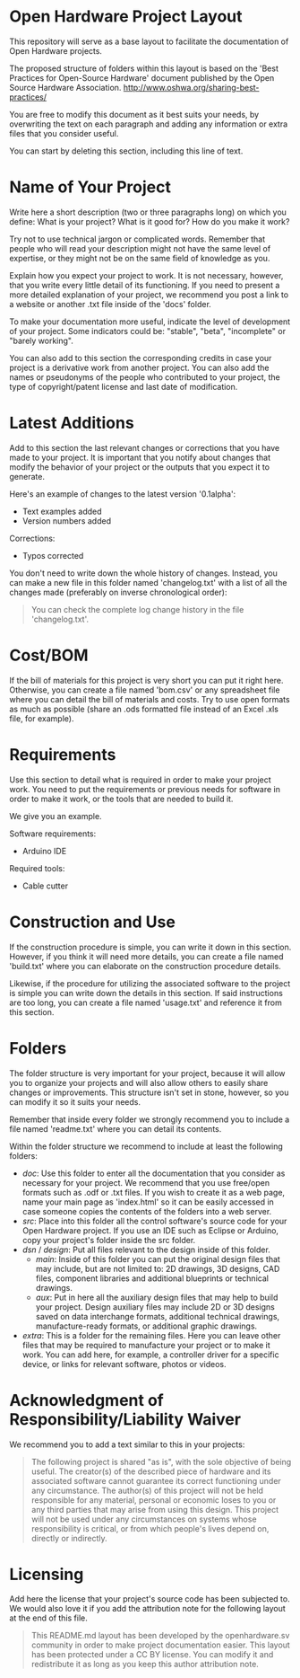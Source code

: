 Open Hardware Project Layout
=======================================================

This repository will serve as a base layout to facilitate the documentation of Open Hardware projects.

The proposed structure of folders within this layout is based on the 'Best Practices for Open-Source Hardware' document published by the Open Source Hardware Association.
http://www.oshwa.org/sharing-best-practices/

You are free to modify this document as it best suits your needs, by overwriting the text on each paragraph and adding any information or extra files that you consider useful.

You can start by deleting this section, including this line of text.


Name of Your Project
=====================

Write here a short description (two or three paragraphs long) on which you define: What is your project? What is it good for? How do you make it work?

Try not to use technical jargon or complicated words. Remember that people who will read your description might not have the same level of expertise, or they might not be on the same field of knowledge as you.

Explain how you expect your project to work. It is not necessary, however, that you write every little detail of its functioning. If you need to present a more detailed explanation of your project, we recommend you post a link to a website or another .txt file inside of the 'docs' folder.

To make your documentation more useful, indicate the level of development of your project. Some indicators could be: "stable", "beta", "incomplete" or "barely working".

You can also add to this section the corresponding credits in case your project is a derivative work from another project. You can also add the names or pseudonyms of the people who contributed to your project, the type of copyright/patent license and last date of modification.


Latest Additions
=================

Add to this section the last relevant changes or corrections that you have made to your project. It is important that you notify about changes that modify the behavior of your project or the outputs that you expect it to generate.

Here's an example of changes to the latest version '0.1alpha':

* Text examples added
* Version numbers added

Corrections:

* Typos corrected

You don't need to write down the whole history of changes. Instead, you can make a new file in this folder named 'changelog.txt' with a list of all the changes made (preferably on inverse chronological order):

> You can check the complete log change history in the file 'changelog.txt'.

Cost/BOM
=========================

If the bill of materials for this project is very short you can put it right here. Otherwise, you can create a file named 'bom.csv' or any spreadsheet file where you can detail the bill of materials and costs. Try to use open formats as much as possible (share an .ods formatted file instead of an Excel .xls file, for example).

Requirements
=============================

Use this section to detail what is required in order to make your project work. You need to put the requirements or previous needs for software in order to make it work, or the tools that are needed to build it.

We give you an example.

Software requirements:
* Arduino IDE

Required tools:
* Cable cutter


Construction and Use
==================

If the construction procedure is simple, you can write it down in this section. However, if you think it will need more details, you can create a file named 'build.txt' where you can elaborate on the construction procedure details.

Likewise, if the procedure for utilizing the associated software to the project is simple you can write down the details in this section. If said instructions are too long, you can create a file named 'usage.txt' and reference it from this section.


Folders
========

The folder structure is very important for your project, because it will allow you to organize your projects and will also allow others to easily share changes or improvements. This structure isn't set in stone, however, so you can modify it so it suits your needs.

Remember that inside every folder we strongly recommend you to include a file named 'readme.txt' where you can detail its contents.

Within the folder structure we recommend to include at least the following folders:

* *doc*: Use this folder to enter all the documentation that you consider as necessary for your project. We recommend that you use free/open formats such as .odf or .txt files. If you wish to create it as a web page, name your main page as 'index.html' so it can be easily accessed in case someone copies the contents of the folders into a web server.
* *src*: Place into this folder all the control software's source code for your Open Hardware project. If you use an IDE such as Eclipse or Arduino, copy your project's folder inside the src folder.
* *dsn* / *design*: Put all files relevant to the design inside of this folder.
  +  *main*: Inside of this folder you can put the original design files that may include, but are not limited to: 2D drawings, 3D designs, CAD files, component libraries and additional blueprints or technical drawings.
  +  *aux*: Put in here all the auxiliary design files that may help to build your project. Design auxiliary files may include 2D or 3D designs saved on data interchange formats, additional technical drawings, manufacture-ready formats, or additional graphic drawings.
* *extra*: This is a folder for the remaining files. Here you can leave other files that may be required to manufacture your project or to make it work. You can add here, for example, a controller driver for a specific device, or links for relevant software, photos or videos.

Acknowledgment of Responsibility/Liability Waiver
==============================

We recommend you to add a text similar to this in your projects:

> The following project is shared "as is", with the sole objective of being useful. The creator(s) of the described piece of hardware and its associated software cannot guarantee its correct functioning under any circumstance. The author(s) of this project will not be held responsible for any material, personal or economic loses to you or any third parties that may arise from using this design. This project will not be used under any circumstances on systems whose responsibility is critical, or from which people's lives depend on, directly or indirectly.


Licensing
==============

Add here the license that your project's source code has been subjected to. We would also love it if you add the attribution note for the following layout at the end of this file.

> This README.md layout has been developed by the openhardware.sv community in order to make project documentation easier. This layout has been protected under a CC BY license. You can modify it and redistribute it as long as you keep this author attribution note.
